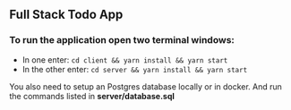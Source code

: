 ## Full Stack Todo App

### To run the application open two terminal windows:
- In one enter:
`cd client && yarn install && yarn start`
- In the other enter:
`cd server && yarn install && yarn start`

You also need to setup an Postgres database locally or in docker.
And run the commands listed in **server/database.sql**
